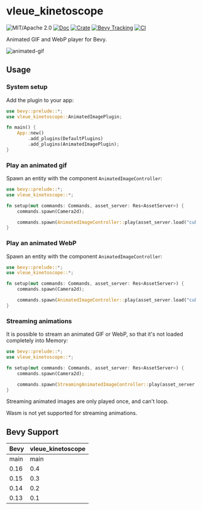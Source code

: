 # vleue_kinetoscope

![MIT/Apache 2.0](https://img.shields.io/badge/license-MIT%2FApache-blue.svg)
[![Doc](https://docs.rs/vleue_kinetoscope/badge.svg)](https://docs.rs/vleue_kinetoscope)
[![Crate](https://img.shields.io/crates/v/vleue_kinetoscope.svg)](https://crates.io/crates/vleue_kinetoscope)
[![Bevy Tracking](https://img.shields.io/badge/Bevy%20tracking-main-lightblue)](https://github.com/bevyengine/bevy/blob/main/docs/plugins_guidelines.md#main-branch-tracking)
[![CI](https://github.com/vleue/vleue_kinetoscope/actions/workflows/ci.yml/badge.svg)](https://github.com/vleue/vleue_kinetoscope/actions/workflows/ci.yml)

Animated GIF and WebP player for Bevy.

![animated-gif](https://raw.githubusercontent.com/vleue/vleue_kinetoscope/main/animated-gif.webp)

## Usage

### System setup

Add the plugin to your app:

```rust
use bevy::prelude::*;
use vleue_kinetoscope::AnimatedImagePlugin;

fn main() {
    App::new()
        .add_plugins(DefaultPlugins)
        .add_plugins(AnimatedImagePlugin);
}
```

### Play an animated gif

Spawn an entity with the component `AnimatedImageController`:

```rust
use bevy::prelude::*;
use vleue_kinetoscope::*;

fn setup(mut commands: Commands, asset_server: Res<AssetServer>) {
    commands.spawn(Camera2d);

    commands.spawn(AnimatedImageController::play(asset_server.load("cube.gif")));
}
```

### Play an animated WebP

Spawn an entity with the component `AnimatedImageController`:

```rust
use bevy::prelude::*;
use vleue_kinetoscope::*;

fn setup(mut commands: Commands, asset_server: Res<AssetServer>) {
    commands.spawn(Camera2d);

    commands.spawn(AnimatedImageController::play(asset_server.load("cube.webp")));
}
```

### Streaming animations

It is possible to stream an animated GIF or WebP, so that it's not loaded completely into Memory:

```rust
use bevy::prelude::*;
use vleue_kinetoscope::*;

fn setup(mut commands: Commands, asset_server: Res<AssetServer>) {
    commands.spawn(Camera2d);

    commands.spawn(StreamingAnimatedImageController::play(asset_server.load("big-buck-bunny.webp")));
}
```

Streaming animated images are only played once, and can't loop.

Wasm is not yet supported for streaming animations.

## Bevy Support

| Bevy | vleue_kinetoscope |
| ---- | ----------------- |
| main | main              |
| 0.16 | 0.4               |
| 0.15 | 0.3               |
| 0.14 | 0.2               |
| 0.13 | 0.1               |
